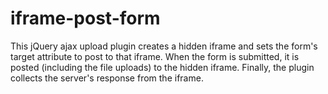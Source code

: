 iframe-post-form
================

This jQuery ajax upload plugin creates a hidden iframe and sets the form's target attribute to post to that iframe. When the form is submitted, it is posted (including the file uploads) to the hidden iframe. Finally, the plugin collects the server's response from the iframe.
